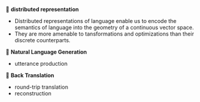 &#x1F4D8; **distributed representation**

+ Distributed representations of language enable us to encode the semantics of language into the geometry of a continuous vector space.
+ They are more amenable to tansformations and optimizations than their discrete counterparts.

&#x1F4D8; **Natural Language Generation**

+ utterance production

&#x1F4D8; **Back Translation**

+ round-trip translation
+ reconstruction
